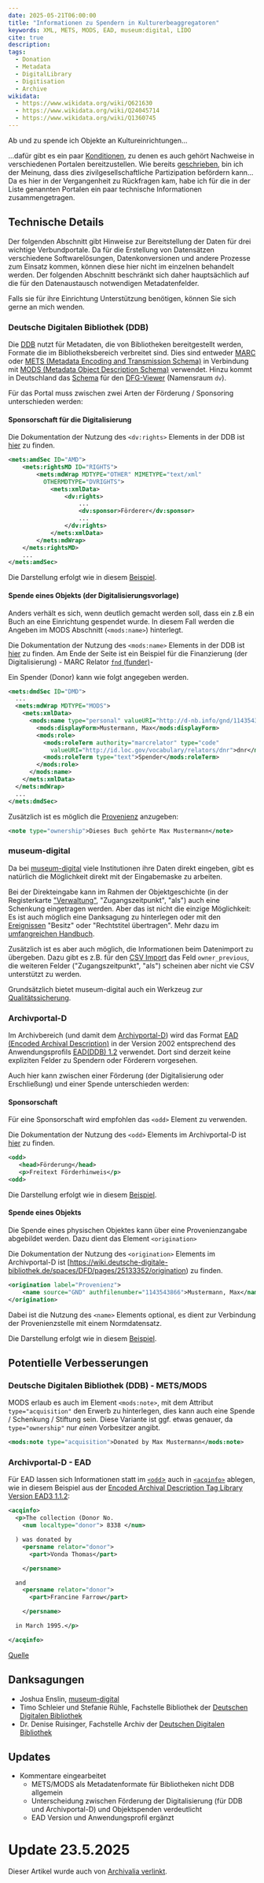 ```yaml
---
date: 2025-05-21T06:00:00
title: "Informationen zu Spendern in Kulturerbeaggregatoren"
keywords: XML, METS, MODS, EAD, museum:digital, LIDO
cite: true
description:
tags:
  - Donation
  - Metadata
  - DigitalLibrary
  - Digitisation
  - Archive
wikidata:
  - https://www.wikidata.org/wiki/Q621630
  - https://www.wikidata.org/wiki/Q24045714
  - https://www.wikidata.org/wiki/Q1360745
---
```


Ab und zu spende ich Objekte an Kultureinrichtungen...
<!--more-->
...dafür gibt es ein paar [Konditionen](https://christianmahnke.de/collections/#aktiver-spender), zu denen es auch gehört Nachweise in verschiedenen Portalen bereitzustellen. Wie bereits [geschrieben](/post/archives-citizen-participation/), bin ich der Meinung, dass dies zivilgesellschaftliche Partizipation befördern kann...
Da es hier in der Vergangenheit zu Rückfragen kam, habe ich für die in der Liste genannten Portalen ein paar technische Informationen zusammengetragen.

## Technische Details

Der folgenden Abschnitt gibt Hinweise zur Bereitstellung der Daten für drei wichtige Verbundportale. Da für die Erstellung von Datensätzen verschiedene Softwarelösungen, Datenkonversionen und andere Prozesse zum Einsatz kommen, können diese hier nicht im einzelnen behandelt werden. Der folgenden Abschnitt beschränkt sich daher hauptsächlich auf die für den Datenaustausch notwendigen Metadatenfelder.

Falls sie für ihre Einrichtung Unterstützung benötigen, können Sie sich gerne an mich wenden.

### Deutsche Digitalen Bibliothek (DDB)

Die [DDB](https://www.deutsche-digitale-bibliothek.de/) nutzt für Metadaten, die von Bibliotheken bereitgestellt werden, Formate die im Bibliotheksbereich verbreitet sind. Dies sind entweder [MARC](https://www.loc.gov/marc/) oder [METS (Metadata Encoding and Transmission Schema)](https://www.loc.gov/standards/mets/) in Verbindung mit [MODS (Metadata Object Description Schema)](https://www.loc.gov/standards/mods/) verwendet. Hinzu kommt in Deutschland das [Schema](https://dfg-viewer.de/fileadmin/groups/dfgviewer/METS-Anwendungsprofil_2.3.1.pdf#page=27) für den [DFG-Viewer](https://dfg-viewer.de/) (Namensraum `dv`).

Für das Portal muss zwischen zwei Arten der Förderung / Sponsoring unterschieden werden:

#### Sponsorschaft für die Digitalisierung

Die Dokumentation der Nutzung des `<dv:rights>` Elements in der DDB ist [hier](https://wiki.deutsche-digitale-bibliothek.de/x/ssIeB) zu finden.

```xml
<mets:amdSec ID="AMD">
    <mets:rightsMD ID="RIGHTS">
        <mets:mdWrap MDTYPE="OTHER" MIMETYPE="text/xml"
          OTHERMDTYPE="DVRIGHTS">
            <mets:xmlData>
                <dv:rights>
                    ...
                    <dv:sponsor>Förderer</dv:sponsor>
                    ...
                </dv:rights>
            </mets:xmlData>
        </mets:mdWrap>
    </mets:rightsMD>
    ...
</mets:amdSec>

```

Die Darstellung erfolgt wie in diesem [Beispiel](http://www.deutsche-digitale-bibliothek.de/item/VOL7G43KNY6TE3ZRJSEBZHKTMM6USWPC).

#### Spende eines Objekts (der Digitalisierungsvorlage)

Anders verhält es sich, wenn deutlich gemacht werden soll, dass ein z.B ein Buch an eine Einrichtung gespendet wurde. In diesem Fall werden die Angeben im MODS Abschnitt (`<mods:name>`) hinterlegt.

Die Dokumentation der Nutzung des `<mods:name>` Elements in der DDB ist [hier](https://wiki.deutsche-digitale-bibliothek.de/spaces/DFD/pages/19006819/name) zu finden. Am Ende der Seite ist ein Beispiel für die Finanzierung (der Digitalisierung) - MARC Relator [`fnd` (funder)](https://id.loc.gov/vocabulary/relators/fnd.html)-

Ein Spender (Donor) kann wie folgt angegeben werden.

```xml
<mets:dmdSec ID="DMD">
  ...
  <mets:mdWrap MDTYPE="MODS">
    <mets:xmlData>
      <mods:name type="personal" valueURI="http://d-nb.info/gnd/1143543866">
        <mods:displayForm>Mustermann, Max</mods:displayForm>
        <mods:role>
          <mods:roleTerm authority="marcrelator" type="code"
            valueURI="http://id.loc.gov/vocabulary/relators/dnr">dnr</mods:roleTerm>
          <mods:roleTerm type="text">Spender</mods:roleTerm>
        </mods:role>
      </mods:name>
    </mets:xmlData>
  </mets:mdWrap>
  ...
</mets:dmdSec>
```

Zusätzlich ist es möglich die [Provenienz](https://wiki.deutsche-digitale-bibliothek.de/spaces/DFD/pages/19006846/note) anzugeben:

```xml
<note type="ownership">Dieses Buch gehörte Max Mustermann</note>
```

### museum-digital

Da bei [museum-digital](https://www.museum-digital.de/) viele Institutionen ihre Daten direkt eingeben, gibt es natürlich die Möglichkeit direkt mit der Eingabemaske zu arbeiten.

Bei der Direkteingabe kann im Rahmen der Objektgeschichte (in der Registerkarte ["Verwaltung"](https://de.handbook.museum-digital.info/musdb/Objekte/Registerkarten-Standard/Verwaltung.html), "Zugangszeitpunkt", "als") auch eine Schenkung eingetragen werden. Aber das ist nicht die einzige Möglichkeit: Es ist auch möglich eine Danksagung zu hinterlegen oder mit den [Ereignissen](https://de.handbook.museum-digital.info/Grundkonzepte/Ereignistypen.html) "Besitz" oder "Rechtstitel übertragen".
Mehr dazu im [umfangreichen Handbuch](https://de.handbook.museum-digital.info/musdb/Objekte/Registerkarten-Standard/Verwaltung.html).

Zusätzlich ist es aber auch möglich, die Informationen beim Datenimport zu übergeben.
Dazu gibt es z.B. für den [CSV Import](https://csvxml.imports.museum-digital.org/) das Feld `owner_previous`, die weiteren Felder ("Zugangszeitpunkt", "als") scheinen aber nicht vie CSV unterstützt zu werden.

Grundsätzlich bietet museum-digital auch ein Werkzeug zur [Qualitätssicherung](https://quality.museum-digital.org/).

### Archivportal-D

Im Archivbereich (und damit dem [Archivportal-D](https://www.archivportal-d.de/)) wird das Format [EAD (Encoded Archival Description)](https://www.loc.gov/ead/) in der Version 2002 entsprechend des Anwendungsprofils [EAD(DDB) 1.2](https://github.com/Deutsche-Digitale-Bibliothek/ddb-metadata-ead) verwendet. Dort sind derzeit keine expliziten Felder zu Spendern oder Förderern vorgesehen.

Auch hier kann zwischen einer Förderung (der Digitalisierung oder Erschließung) und einer Spende unterschieden werden:

#### Sponsorschaft

Für eine Sponsorschaft wird empfohlen das `<odd>` Element zu verwenden.

Die Dokumentation der Nutzung des `<odd>` Elements im Archivportal-D ist [hier](https://wiki.deutsche-digitale-bibliothek.de/spaces/DFD/pages/25133350/odd) zu finden.

```xml
<odd>
   <head>Förderung</head>
   <p>Freitext Förderhinweis</p>
<odd>
```

Die Darstellung erfolgt wie in diesem [Beispiel](http://www.archivportal-d.de/item/HX25DBKQOI2VOPJ77FGM3FITCBHWJWPS).

#### Spende eines Objekts

Die Spende eines physischen Objektes kann über eine Provenienzangabe abgebildet werden. Dazu dient das Element `<origination>`

Die Dokumentation der Nutzung des `<origination>` Elements im Archivportal-D ist [https://wiki.deutsche-digitale-bibliothek.de/spaces/DFD/pages/25133352/origination) zu finden.

```xml
<origination label="Provenienz">            
    <name source="GND" authfilenumber="1143543866">Mustermann, Max</name>        
</origination>
```

Dabei ist die Nutzung des `<name>` Elements optional, es dient zur Verbindung der Provenienzstelle mit einem Normdatensatz.

Die Darstellung erfolgt wie in diesem [Beispiel](https://www.archivportal-d.de/item/SJ4W777QFAG3T6UX5PTPGPUKWELI5QH5).

## Potentielle Verbesserungen

### Deutsche Digitalen Bibliothek (DDB) - METS/MODS

MODS erlaub es auch im Element `<mods:note>`, mit dem Attribut `type="acquisition"` den Erwerb zu hinterlegen, dies kann auch eine Spende / Schenkung / Stiftung sein. Diese Variante ist ggf. etwas genauer, da `type="ownership"` nur _einen_ Vorbesitzer angibt.

```xml
<mods:note type="acquisition">Donated by Max Mustermann</mods:note>
```

### Archivportal-D - EAD

Für EAD lassen sich Informationen statt im [`<odd`>](https://www.loc.gov/ead/EAD3taglib/EAD3-TL-eng.html#elem-odd) auch in [`<acqinfo>`](https://www.loc.gov/ead/EAD3taglib/EAD3-TL-eng.html#elem-acqinfo) ablegen, wie in diesem Beispiel aus der [Encoded Archival Description Tag Library Version EAD3 1.1.2](https://www.loc.gov/ead/EAD3taglib/EAD3-TL-eng.html):

```xml
<acqinfo>
  <p>The collection (Donor No.
    <num localtype="donor"> 8338 </num>

  ) was donated by
    <persname relator="donor">
      <part>Vonda Thomas</part>

    </persname>

  and
    <persname relator="donor">
      <part>Francine Farrow</part>

    </persname>

  in March 1995.</p>

</acqinfo>
```
[Quelle](https://www.loc.gov/ead/EAD3taglib/EAD3-TL-eng.html#elem-num)

## Danksagungen

* Joshua Enslin, [museum-digital](https://www.museum-digital.de/)
* Timo Schleier und Stefanie Rühle, Fachstelle Bibliothek der [Deutschen Digitalen Bibliothek](https://www.deutsche-digitale-bibliothek.de/)
* Dr. Denise Ruisinger, Fachstelle Archiv der [Deutschen Digitalen Bibliothek](https://www.deutsche-digitale-bibliothek.de/)

## Updates

* Kommentare eingearbeitet
  * METS/MODS als Metadatenformate für Bibliotheken nicht DDB allgemein
  * Unterscheidung zwischen Förderung der Digitalisierung (für DDB und Archivportal-D) und Objektspenden verdeutlicht
  * EAD Version und Anwendungsprofil ergänzt

# Update 23.5.2025

Dieser Artikel wurde auch von [Archivalia verlinkt](https://archivalia.hypotheses.org/229536).